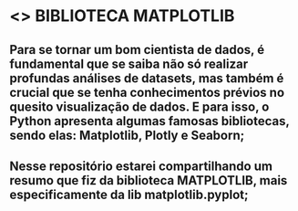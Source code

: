 # <> BIBLIOTECA MATPLOTLIB

## Para se tornar um bom cientista de dados, é fundamental que se saiba não só realizar profundas análises de datasets, mas também é crucial que se tenha conhecimentos prévios no quesito visualização de dados. E para isso, o Python apresenta algumas famosas bibliotecas, sendo elas: Matplotlib, Plotly e Seaborn; 

## Nesse repositório estarei compartilhando um resumo que fiz da biblioteca MATPLOTLIB, mais especificamente da lib matplotlib.pyplot; 
